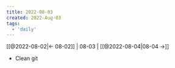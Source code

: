 ```yaml
---
title: 2022-08-03
created: 2022-Aug-03
tags:
  - 'daily'
---
```


[[@2022-08-02|<- 08-02]] | 08-03 | [[@2022-08-04|08-04 ->]]



- Clean git
